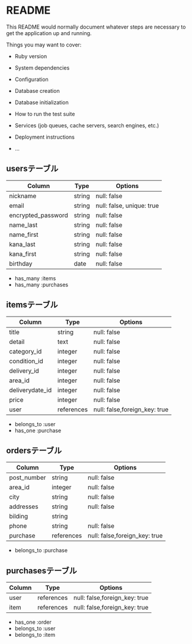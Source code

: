 # README

This README would normally document whatever steps are necessary to get the
application up and running.

Things you may want to cover:

* Ruby version

* System dependencies

* Configuration

* Database creation

* Database initialization

* How to run the test suite

* Services (job queues, cache servers, search engines, etc.)

* Deployment instructions

* ...
## usersテーブル

| Column               | Type       | Options                    |
| -------------------- | ---------- | -------------------------- |
| nickname             | string     | null: false                |
| email                | string     | null: false, unique: true  |
| encrypted_password   | string     | null: false                |
| name_last            | string     | null: false                |
| name_first           | string     | null: false                |
| kana_last            | string     | null: false                |
| kana_first           | string     | null: false                |
| birthday             | date       | null: false                |

- has_many :items
- has_many :purchases


## itemsテーブル

| Column          | Type       | Options                      |
| --------------- | ---------- | ---------------------------- |
| title           | string     | null: false                  |
| detail          | text       | null: false                  |
| category_id     | integer    | null: false                  |
| condition_id    | integer    | null: false                  |
| delivery_id     | integer    | null: false                  |
| area_id         | integer    | null: false                  |
| deliverydate_id | integer    | null: false                  |
| price           | integer    | null: false                  |
| user            | references | null: false,foreign_key: true|

- belongs_to :user
- has_one :purchase



## ordersテーブル

| Column        | Type       | Options                      |
| ------------- | ---------- | ---------------------------- |
| post_number   | string     | null: false                  |
| area_id       | integer    | null: false                  |
| city          | string     | null: false                  |
| addresses     | string     | null: false                  |
| bilding       | string     |                              |
| phone         | string     | null: false                  |
| purchase      | references | null: false,foreign_key: true|


- belongs_to :purchase


## purchasesテーブル

| Column        | Type       | Options                      |
| ------------- | ---------- | ---------------------------- |
| user          | references | null: false,foreign_key: true|
| item          | references | null: false,foreign_key: true|

- has_one :order
- belongs_to :user
- belongs_to :item

